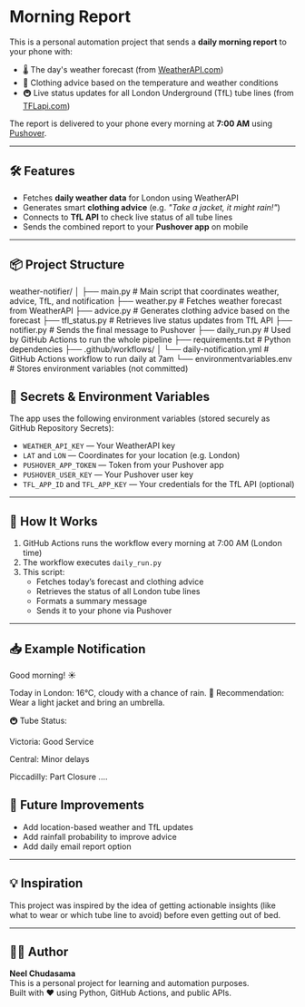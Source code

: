 # Morning Report 

This is a personal automation project that sends a **daily morning report** to your phone with:

- 🌡️ The day's weather forecast (from [WeatherAPI.com](https://www.weatherapi.com/))
- 👕 Clothing advice based on the temperature and weather conditions
- 🚇 Live status updates for all London Underground (TfL) tube lines (from [TFLapi.com](https://api.tfl.gov.uk/))

The report is delivered to your phone every morning at **7:00 AM** using [Pushover](https://pushover.net/).

---

## 🛠️ Features

- Fetches **daily weather data** for London using WeatherAPI
- Generates smart **clothing advice** (e.g. *"Take a jacket, it might rain!"*)
- Connects to **TfL API** to check live status of all tube lines
- Sends the combined report to your **Pushover app** on mobile

---

## 📦 Project Structure
weather-notifier/
│
├── main.py # Main script that coordinates weather, advice, TfL, and notification
├── weather.py # Fetches weather forecast from WeatherAPI
├── advice.py # Generates clothing advice based on the forecast
├── tfl_status.py # Retrieves live status updates from TfL API
├── notifier.py # Sends the final message to Pushover
├── daily_run.py # Used by GitHub Actions to run the whole pipeline
├── requirements.txt # Python dependencies
├── .github/workflows/
│ └── daily-notification.yml # GitHub Actions workflow to run daily at 7am
└── environmentvariables.env # Stores environment variables (not committed)


## 🔐 Secrets & Environment Variables

The app uses the following environment variables (stored securely as GitHub Repository Secrets):

- `WEATHER_API_KEY` — Your WeatherAPI key
- `LAT` and `LON` — Coordinates for your location (e.g. London)
- `PUSHOVER_APP_TOKEN` — Token from your Pushover app
- `PUSHOVER_USER_KEY` — Your Pushover user key
- `TFL_APP_ID` and `TFL_APP_KEY` — Your credentials for the TfL API (optional)

---

## 🚀 How It Works

1. GitHub Actions runs the workflow every morning at 7:00 AM (London time)
2. The workflow executes `daily_run.py`
3. This script:
   - Fetches today’s forecast and clothing advice
   - Retrieves the status of all London tube lines
   - Formats a summary message
   - Sends it to your phone via Pushover

---

## 📥 Example Notification

Good morning! ☀️

Today in London: 16°C, cloudy with a chance of rain.
👕 Recommendation: Wear a light jacket and bring an umbrella.

🚇 Tube Status:

Victoria: Good Service

Central: Minor delays

Piccadilly: Part Closure ....

## 📎 Future Improvements

- Add location-based weather and TfL updates
- Add rainfall probability to improve advice
- Add daily email report option

---

## 💡 Inspiration

This project was inspired by the idea of getting actionable insights (like what to wear or which tube line to avoid) before even getting out of bed.

---

## 🧑‍💻 Author

**Neel Chudasama**  
This is a personal project for learning and automation purposes.  
Built with ❤️ using Python, GitHub Actions, and public APIs.
